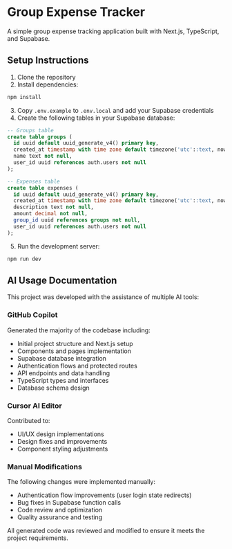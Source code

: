 # Group Expense Tracker

A simple group expense tracking application built with Next.js, TypeScript, and Supabase.

## Setup Instructions

1. Clone the repository
2. Install dependencies:
```bash
npm install
```
3. Copy `.env.example` to `.env.local` and add your Supabase credentials
4. Create the following tables in your Supabase database:

```sql
-- Groups table
create table groups (
  id uuid default uuid_generate_v4() primary key,
  created_at timestamp with time zone default timezone('utc'::text, now()) not null,
  name text not null,
  user_id uuid references auth.users not null
);

-- Expenses table
create table expenses (
  id uuid default uuid_generate_v4() primary key,
  created_at timestamp with time zone default timezone('utc'::text, now()) not null,
  description text not null,
  amount decimal not null,
  group_id uuid references groups not null,
  user_id uuid references auth.users not null
);
```

5. Run the development server:
```bash
npm run dev
```

## AI Usage Documentation

This project was developed with the assistance of multiple AI tools:

### GitHub Copilot
Generated the majority of the codebase including:
- Initial project structure and Next.js setup
- Components and pages implementation
- Supabase database integration
- Authentication flows and protected routes
- API endpoints and data handling
- TypeScript types and interfaces
- Database schema design

### Cursor AI Editor
Contributed to:
- UI/UX design implementations
- Design fixes and improvements
- Component styling adjustments

### Manual Modifications
The following changes were implemented manually:
- Authentication flow improvements (user login state redirects)
- Bug fixes in Supabase function calls
- Code review and optimization
- Quality assurance and testing

All generated code was reviewed and modified to ensure it meets the project requirements.
